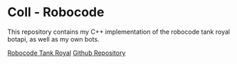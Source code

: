 # Coll - Robocode

This repository contains my C++ implementation of the robocode tank royal
botapi, as well as my own bots.

[Robocode Tank Royal](https://robocode-dev.github.io/tank-royale/)
[Github Repository](https://github.com/robocode-dev/tank-royale)
